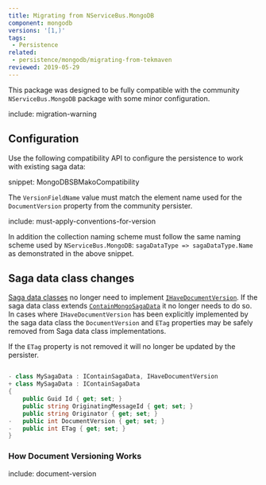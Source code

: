 ```yaml
---
title: Migrating from NServiceBus.MongoDB
component: mongodb
versions: '[1,)'
tags:
 - Persistence
related:
 - persistence/mongodb/migrating-from-tekmaven
reviewed: 2019-05-29
---
```


This package was designed to be fully compatible with the community `NServiceBus.MongoDB` package with some minor configuration.

include: migration-warning

## Configuration

Use the following compatibility API to configure the persistence to work with existing saga data:

snippet: MongoDBSBMakoCompatibility

The `VersionFieldName` value must match the element name used for the `DocumentVersion` property from the community persister.

include: must-apply-conventions-for-version

In addition the collection naming scheme must follow the same naming scheme used by `NServiceBus.MongoDB`: `sagaDataType => sagaDataType.Name` as demonstrated in the above snippet.

## Saga data class changes

[Saga data classes](/nservicebus/sagas/#long-running-means-stateful) no longer need to implement [`IHaveDocumentVersion`](https://github.com/sbmako/NServiceBus.MongoDB#sagas). If the saga data class extends [`ContainMongoSagaData`](https://github.com/sbmako/NServiceBus.MongoDB#sagas) it no longer needs to do so. In cases where `IHaveDocumentVersion` has been explicitly implemented by the saga data class the `DocumentVersion` and `ETag` properties may be safely removed from Saga data class implementations.

If the `ETag` property is not removed it will no longer be updated by the persister.

```c#

- class MySagaData : IContainSagaData, IHaveDocumentVersion
+ class MySagaData : IContainSagaData
{
	public Guid Id { get; set; }
	public string OriginatingMessageId { get; set; }
	public string Originator { get; set; }
-   public int DocumentVersion { get; set; }
-   public int ETag { get; set; }
}

```

### How Document Versioning Works

include: document-version
